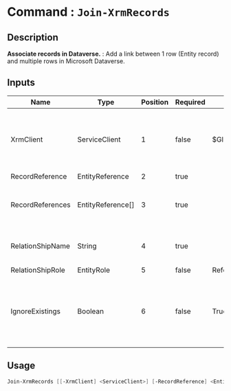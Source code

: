 # Command : `Join-XrmRecords` 

## Description

**Associate records in Dataverse.** : Add a link between 1 row (Entity record) and multiple rows in Microsoft Dataverse.

## Inputs

Name|Type|Position|Required|Default|Description
----|----|--------|--------|-------|-----------
XrmClient|ServiceClient|1|false|$Global:XrmClient|Xrm connector initialized to target instance. Use latest one by default. (Dataverse ServiceClient)
RecordReference|EntityReference|2|true||
RecordReferences|EntityReference[]|3|true||Rows / Records references to link to Record. (EntityReference array)
RelationShipName|String|4|true||RelationShip Logical name involve between these records.
RelationShipRole|EntityRole|5|false|Referencing|
IgnoreExistings|Boolean|6|false|True|Prevent exceptions if record associations already exist (error => Cannot insert duplicate key).


## Usage

```Powershell 
Join-XrmRecords [[-XrmClient] <ServiceClient>] [-RecordReference] <EntityReference> [-RecordReferences] <EntityReference[]> [-RelationShipName] <String> [[-RelationShipRole] {Referencing | Referenced}] [[-IgnoreExistings] <Boolean>] [<CommonParameters>]
``` 


